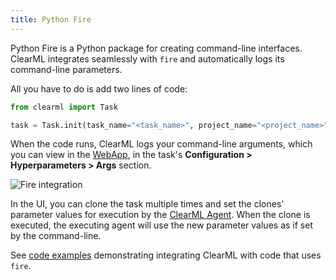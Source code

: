 ```yaml
---
title: Python Fire
---
```


Python Fire is a Python package for creating command-line interfaces. 
ClearML integrates seamlessly with `fire` and automatically logs its command-line parameters.

All you have to do is add two lines of code:

```python
from clearml import Task

task = Task.init(task_name="<task_name>", project_name="<project_name>")
```

When the code runs, ClearML logs your command-line arguments, which you can view in the [WebApp](../webapp/webapp_overview.md), in the task's 
**Configuration > Hyperparameters > Args** section. 

![Fire integration](../img/integrations_fire_params.png)

In the UI, you can clone the task multiple times and set the clones' parameter values for execution by the [ClearML Agent](../clearml_agent.md).
When the clone is executed, the executing agent will use the new parameter values as if set by the command-line.

See [code examples](https://github.com/clearml/clearml/blob/master/examples/frameworks/fire) demonstrating integrating
ClearML with code that uses `fire`.




